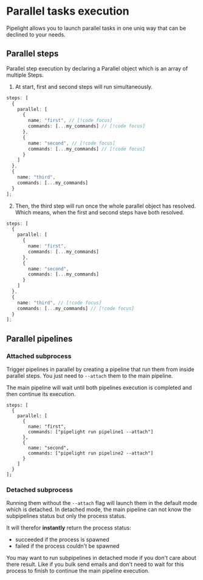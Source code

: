 # Parallel tasks execution

Pipelight allows you to launch parallel tasks in one uniq way
that can be declined to your needs.

## Parallel steps

Parallel step execution by declaring a Parallel object
which is an array of multiple Steps.

1. At start, first and second steps will run simultaneously.

```ts
steps: [
  {
    parallel: [
      {
        name: "first", // [!code focus]
        commands: [...my_commands] // [!code focus]
      },
      {
        name: "second", // [!code focus]
        commands: [...my_commands] // [!code focus]
      }
    ]
  },
  {
    name: "third",
    commands: [...my_commands]
  }
];
```

2. Then, the third step will run once the whole parallel object has resolved.
   Which means, when the first and second steps have both resolved.

```ts
steps: [
  {
    parallel: [
      {
        name: "first",
        commands: [...my_commands]
      },
      {
        name: "second",
        commands: [...my_commands]
      }
    ]
  },
  {
    name: "third", // [!code focus]
    commands: [...my_commands] // [!code focus]
  }
];
```

## Parallel pipelines

### Attached subprocess

Trigger pipelines in parallel by creating a pipeline that run them from inside parallel steps.
You just need to `--attach` them to the main pipeline.

The main pipeline will wait until both pipelines execution is completed
and then continue its execution.

```ts{3-10}
steps: [
  {
    parallel: [
      {
        name: "first",
        commands: ["pipelight run pipeline1 --attach"]
      },
      {
        name: "second",
        commands: ["pipelight run pipeline2 --attach"]
      }
    ]
  }
];
```

### Detached subprocess

Running them without the `--attach` flag will launch them in the default mode which is detached.
In detached mode, the main pipeline can not know the subpipelines status but only the process status.

It will therefor **instantly** return the process status:

- succeeded if the process is spawned
- failed if the process couldn't be spawned

You may want to run subpipelines in detached mode if you don't care about there result.
Like if you bulk send emails and don't need to wait for this process to finish
to continue the main pipeline execution.
